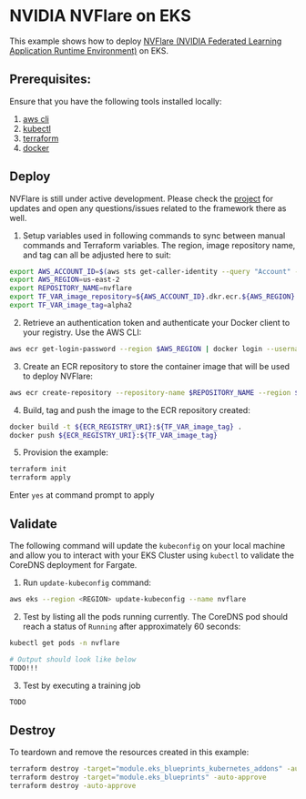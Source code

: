 # NVIDIA NVFlare on EKS

This example shows how to deploy [NVFlare (NVIDIA Federated Learning Application Runtime Environment)](https://github.com/NVIDIA/NVFlare) on EKS.

## Prerequisites:

Ensure that you have the following tools installed locally:

1. [aws cli](https://docs.aws.amazon.com/cli/latest/userguide/install-cliv2.html)
2. [kubectl](https://Kubernetes.io/docs/tasks/tools/)
3. [terraform](https://learn.hashicorp.com/tutorials/terraform/install-cli)
4. [docker](https://docs.docker.com/get-docker/)

## Deploy

NVFlare is still under active development. Please check the [project](https://github.com/NVIDIA/NVFlare) for updates and open any questions/issues related to the framework there as well.

1. Setup variables used in following commands to sync between manual commands and Terraform variables. The region, image repository name, and tag can all be adjusted here to suit:

```sh
export AWS_ACCOUNT_ID=$(aws sts get-caller-identity --query "Account" --output text)
export AWS_REGION=us-east-2
export REPOSITORY_NAME=nvflare
export TF_VAR_image_repository=${AWS_ACCOUNT_ID}.dkr.ecr.${AWS_REGION}.amazonaws.com/${REPOSITORY_NAME}
export TF_VAR_image_tag=alpha2
```

2. Retrieve an authentication token and authenticate your Docker client to your registry. Use the AWS CLI:

```sh
aws ecr get-login-password --region $AWS_REGION | docker login --username AWS --password-stdin ${AWS_ACCOUNT_ID}.dkr.ecr.${AWS_REGION}.amazonaws.com
```

3. Create an ECR repository to store the container image that will be used to deploy NVFlare:

```sh
aws ecr create-repository --repository-name $REPOSITORY_NAME --region $AWS_REGION
```

4. Build, tag and push the image to the ECR repository created:

```sh
docker build -t ${ECR_REGISTRY_URI}:${TF_VAR_image_tag} .
docker push ${ECR_REGISTRY_URI}:${TF_VAR_image_tag}
```

5. Provision the example:

```sh
terraform init
terraform apply
```

Enter `yes` at command prompt to apply

## Validate

The following command will update the `kubeconfig` on your local machine and allow you to interact with your EKS Cluster using `kubectl` to validate the CoreDNS deployment for Fargate.

1. Run `update-kubeconfig` command:

```sh
aws eks --region <REGION> update-kubeconfig --name nvflare
```

2. Test by listing all the pods running currently. The CoreDNS pod should reach a status of `Running` after approximately 60 seconds:

```sh
kubectl get pods -n nvflare

# Output should look like below
TODO!!!
```

3. Test by executing a training job

```sh
TODO
```

## Destroy

To teardown and remove the resources created in this example:

```sh
terraform destroy -target="module.eks_blueprints_kubernetes_addons" -auto-approve
terraform destroy -target="module.eks_blueprints" -auto-approve
terraform destroy -auto-approve
```
